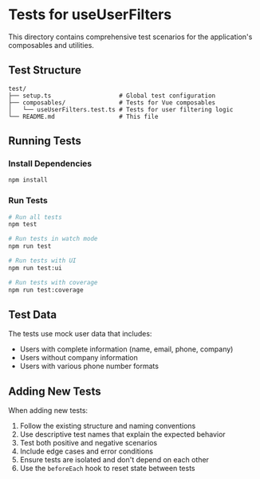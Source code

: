 # Tests for useUserFilters
This directory contains comprehensive test scenarios for the application's composables and utilities.

## Test Structure

```
test/
├── setup.ts                   # Global test configuration
├── composables/               # Tests for Vue composables
│   └── useUserFilters.test.ts # Tests for user filtering logic
└── README.md                  # This file
```

## Running Tests

### Install Dependencies
```bash
npm install
```

### Run Tests
```bash
# Run all tests
npm test

# Run tests in watch mode
npm run test

# Run tests with UI
npm run test:ui

# Run tests with coverage
npm run test:coverage
```

## Test Data

The tests use mock user data that includes:
- Users with complete information (name, email, phone, company)
- Users without company information
- Users with various phone number formats

## Adding New Tests

When adding new tests:

1. Follow the existing structure and naming conventions
2. Use descriptive test names that explain the expected behavior
3. Test both positive and negative scenarios
4. Include edge cases and error conditions
5. Ensure tests are isolated and don't depend on each other
6. Use the `beforeEach` hook to reset state between tests